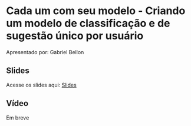 # Cada um com seu modelo - Criando um modelo de classificação e de sugestão único por usuário

Apresentado por: Gabriel Bellon


## Slides

Acesse os slides aqui: [Slides](./pybr2019-gabriel-bellon-cada-um-com-seu-modelo.pdf)


## Vídeo

Em breve